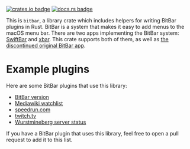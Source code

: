 [![crates.io badge]][crates.io link] [![docs.rs badge]][docs.rs link]

This is `bitbar`, a library crate which includes helpers for writing BitBar plugins in Rust. BitBar is a system that makes it easy to add menus to the macOS menu bar. There are two apps implementing the BitBar system: [SwiftBar](https://swiftbar.app/) and [xbar](https://xbarapp.com/). This crate supports both of them, as well as [the discontinued original BitBar app](https://github.com/matryer/xbar/tree/a595e3bdbb961526803b60be6fd32dd0c667b6ec).

# Example plugins

Here are some BitBar plugins that use this library:

* [BitBar version](https://github.com/fenhl/bitbar-version)
* [Mediawiki watchlist](https://github.com/fenhl/bitbar-mediawiki-watchlist)
* [speedrun.com](https://github.com/fenhl/bitbar-speedruncom)
* [twitch.tv](https://github.com/fenhl/bitbar-twitch)
* [Wurstmineberg server status](https://github.com/wurstmineberg/bitbar-server-status)

If you have a BitBar plugin that uses this library, feel free to open a pull request to add it to this list.

[crates.io badge]: https://img.shields.io/crates/v/bitbar.svg?style=flat-square
[crates.io link]: https://crates.io/crates/bitbar
[docs.rs badge]: https://img.shields.io/badge/docs-online-dddddd.svg?style=flat-square
[docs.rs link]: https://docs.rs/bitbar
